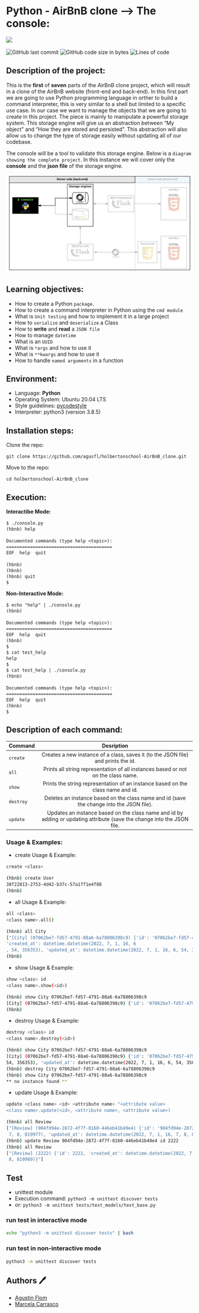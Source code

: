 # Python - AirBnB clone --> The console:
<img src="https://user-images.githubusercontent.com/69850751/175876062-f252cc1b-bd44-46b3-9ddb-a7692b2eede4.png" />

![GitHub last commit](https://img.shields.io/github/last-commit/agusfl/holbertonschool-AirBnB_clone)
![GitHub code size in bytes](https://img.shields.io/github/languages/code-size/holbertonschool-AirBnB_clone)
![Lines of code](https://img.shields.io/tokei/lines/github/mcarrascopiaggio/holbertonschool-AirBnB_clone)
## Description of the project:

This is the **first** of **seven** parts of the AirBnB clone project, which will result in a clone
of the AirBnB website (front-end and back-end).
In this first part we are going to use Python programming language in orther to build
a command interpreter, this is very similar to a shell but limited to a specific use case.
In our case we want to manage the objects that we are going to create in this project.
The piece is mainly to manipulate a powerful storage system. This storage engine will give us an abstraction between “My object” and “How they are stored and persisted”.
This abstraction will also allow us to change the type of storage easily without updating all of our codebase.

The console will be a tool to validate this storage engine.
Below is a ``diagram showing the complete project``. In this instance we will cover only the **console** and the **json file** of the storage engine.

<img src="https://github.com/agusfl/holbertonschool-AirBnB_clone/blob/master/Diagram.png" />

## Learning objectives:

* How to create a Python ``package``.
* How to create a command interpreter in Python using the ``cmd module``
* What is ``Unit testing`` and how to implement it in a large project
* How to ``serialize`` and ``deserialize`` a Class
* How to **write** and **read** a ``JSON file``
* How to manage ``datetime``
* What is an ``UUID``
* What is ``*args`` and how to use it
* What is ``**kwargs`` and how to use it
* How to handle ``named arguments`` in a function

## Environment:

* Language: **Python**
* Operating System: Ubuntu 20.04 LTS
* Style guidelines: [pycodestyle](https://pypi.org/project/pycodestyle/)
* Interpreter: python3 (version 3.8.5)

## Installation steps:

Clone the repo:

```
git clone https://github.com/agusfl/holbertonschool-AirBnB_clone.git
```
Move to the repo:
```
cd holbertonschool-AirBnB_clone
```

## Execution:

**Interactibe Mode:**

```
$ ./console.py
(hbnb) help

Documented commands (type help <topic>):
========================================
EOF  help  quit

(hbnb) 
(hbnb) 
(hbnb) quit
$
```
**Non-Interactive Mode:**

```
$ echo "help" | ./console.py
(hbnb)

Documented commands (type help <topic>):
========================================
EOF  help  quit
(hbnb)
$
$ cat test_help
help
$
$ cat test_help | ./console.py
(hbnb)

Documented commands (type help <topic>):
========================================
EOF  help  quit
(hbnb)
$
```

## Description of each command:

| Command          |Desription                      |
|:----------------|:-------------------------------:|
|``create``| Creates a new instance of a class, saves it (to the JSON file) and prints the id.
|``all``| Prints all string representation of all instances based or not on the class name.
|``show``| Prints the string representation of an instance based on the class name and id.
|``destroy``| Deletes an instance based on the class name and id (save the change into the JSON file).
|``update``| Updates an instance based on the class name and id by adding or updating attribute (save the change into the JSON file.

### Usage & Examples:
* create Usage & Example:

```bash
create <class>
```

```bash
(hbnb) create User
38f22813-2753-4d42-b37c-57a17f1e4f88
(hbnb)
```
* all Usage & Example:

```bash
all <class>
<class name>.all()
```

```bash
(hbnb) all City                                                                                                                                 
["[City] (07062be7-fd57-4791-88a6-6a78806398c9) {'id': '07062be7-fd57-4791-88a6-6a78806398c9', 
'created_at': datetime.datetime(2022, 7, 1, 16, 6
, 54, 356353), 'updated_at': datetime.datetime(2022, 7, 1, 16, 6, 54, 356365)}"]                                                                
(hbnb)
```
* show Usage & Example:

```bash
show <class> id
<class name>.show(<id>)
```

```bash
(hbnb) show City 07062be7-fd57-4791-88a6-6a78806398c9
[City] (07062be7-fd57-4791-88a6-6a78806398c9) {'id': '07062be7-fd57-4791-88a6-6a78806398c9', 'created_at': datetime.datetime(2022, 7, 1, 16, 6, 54, 356353), 'updated_at': datetime.datetime(2022, 7, 1, 16, 6, 54, 356365)}
(hbnb) 
```
* destroy Usage & Example:

```bash
destroy <class> id
<class name>.destroy(<id>)
```

```bash
(hbnb) show City 07062be7-fd57-4791-88a6-6a78806398c9                                                                                           
[City] (07062be7-fd57-4791-88a6-6a78806398c9) {'id': '07062be7-fd57-4791-88a6-6a78806398c9', 'created_at': datetime.datetime(2022, 7, 1, 16, 6, 
54, 356353), 'updated_at': datetime.datetime(2022, 7, 1, 16, 6, 54, 356365)}                                                                    
(hbnb) destroy City 07062be7-fd57-4791-88a6-6a78806398c9                                                                                        
(hbnb) show City 07062be7-fd57-4791-88a6-6a78806398c9                                                                                           
** no instance found **
```
* update Usage & Example:

```bash
update <class name> <id> <attribute name> "<attribute value>
<class name>.update(<id>, <attribute name>, <attribute value>)
```

```bash
(hbnb) all Review                                                                                                                               
["[Review] (904fd94e-2872-4f7f-8160-446eb41b49e4) {'id': '904fd94e-2872-4f7f-8160-446eb41b49e4', 'created_at': datetime.datetime(2022, 7, 1, 16,
 7, 8, 819977), 'updated_at': datetime.datetime(2022, 7, 1, 16, 7, 8, 819989)}"]                                                                
(hbnb) update Review 904fd94e-2872-4f7f-8160-446eb41b49e4 id 2222                                                                               
(hbnb) all Review                                                                                                                               
["[Review] (2222) {'id': 2222, 'created_at': datetime.datetime(2022, 7, 1, 16, 7, 8, 819977), 'updated_at': datetime.datetime(2022, 7, 1, 16, 7,
 8, 819989)}"]                                                                                                                                  
```

## Test
* unittest module
* Execution command: ```python3 -m unittest discover tests```
* or: ```python3 -m unittest tests/test_models/test_base.py```

### run test in interactive mode

```bash
echo "python3 -m unittest discover tests" | bash
```

### run test in non-interactive mode

```bash
python3 -m unittest discover tests
```

## Authors :pen:

* [Agustin Flom](https://www.linkedin.com/in/agustin-f/)
* [Marcela Carrasco](https://github.com/mcarrascopiaggio)
